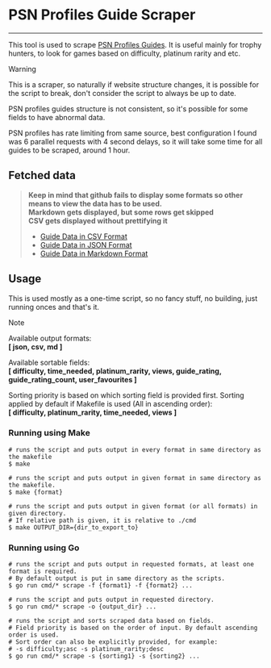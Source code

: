 # PSN Profiles Guide Scraper

----

This tool is used to scrape [PSN Profiles Guides](https://psnprofiles.com/guides/popular). 
It is useful mainly for trophy hunters, to look for games based on difficulty, platinum rarity and etc.

> [!WARNING]
> This is a scraper, so naturally if website structure changes, it is possible for the script to break, don't consider the script to always be up to date.
> 
> PSN profiles guides structure is not consistent, so it's possible for some fields to have abnormal data.
> 
> PSN profiles has rate limiting from same source, best configuration I found was 6 parallel requests with 4 second delays, so it will take some time for all guides to be scraped, around 1 hour.  

## Fetched data
> **Keep in mind that github fails to display some formats so other means to view the data has to be used.**<br/>
> **Markdown gets displayed, but some rows get skipped**<br/>
> **CSV gets displayed without prettifying it**<br/>
> 
> * [Guide Data in CSV Format](https://github.com/giorgtarkha/psnprofiles-guide-scraper/blob/main/data/guide_data.csv)  
> * [Guide Data in JSON Format](https://github.com/giorgtarkha/psnprofiles-guide-scraper/blob/main/data/guide_data.json)  
> * [Guide Data in Markdown Format](https://github.com/giorgtarkha/psnprofiles-guide-scraper/blob/main/data/guide_data.md)

## Usage

This is used mostly as a one-time script, so no fancy stuff, no building, just running onces and that's it.

> [!NOTE]
> Available output formats:<br>
> **[ json, csv, md ]**
>
> Available sortable fields:<br>
> **[ difficulty, time_needed, platinum_rarity, views, guide_rating, guide_rating_count, user_favourites ]**<br>
>
> Sorting priority is based on which sorting field is provided first. Sorting applied by default if Makefile is used (All in ascending order):<br>
> **[ difficulty, platinum_rarity, time_needed, views ]**<br>

### Running using Make

```shell
# runs the script and puts output in every format in same directory as the makefile
$ make

# runs the script and puts output in given format in same directory as the makefile.
$ make {format}

# runs the script and puts output in given format (or all formats) in given directory. 
# If relative path is given, it is relative to ./cmd
$ make OUTPUT_DIR={dir_to_export_to}
```

### Running using Go

```shell
# runs the script and puts output in requested formats, at least one format is required. 
# By default output is put in same directory as the scripts.
$ go run cmd/* scrape -f {format1} -f {format2} ...

# runs the script and puts output in requested directory.
$ go run cmd/* scrape -o {output_dir} ...

# runs the script and sorts scraped data based on fields. 
# Field priority is based on the order of input. By default ascending order is used. 
# Sort order can also be explicitly provided, for example: 
# -s difficulty;asc -s platinum_rarity;desc
$ go run cmd/* scrape -s {sorting1} -s {sorting2} ...
```
